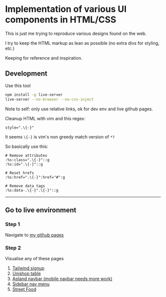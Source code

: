 # Implementation of various UI components in HTML/CSS

This is just me trying to reproduce various designs found on the web.

I try to keep the HTML markup as lean as possible (no extra
 divs for styling, etc.)

Keeping for reference and inspiration.

## Development

Use this tool

```bash
npm install -g live-server
live-server --no-browser --no-css-inject
```

Note to self: only use relative links, ok for dev env and live github
 pages.

Cleanup HTML with vim and this regex:

```vim
style=".\{-}"
```

It seems `\{-}` is vim's non greedy match version of `*?`

So basically use this:

```vim
# Remove attributes
:%s:class=".\{-}"::g
:%s:id=".\{-}"::g

# Reset hrefs
:%s:href=".\{-}":href="#":g

# Remove data tags
:%s:data-.\{-}".\{-}"::g
```

---

## Go to live environment

### Step 1

Navigate to [my github pages](https://benjamin-thomas.github.io/ui-designs/)

### Step 2

Visualise any of these pages

1. [Tailwind signup](001-tailwind-signup)
2. [Unishop table](002-unishop-table)
3. [Apland navbar (mobile navbar needs more work)](003-appland)
4. [Sidebar nav menu](004-sidebar-nav)
5. [Street Food](005-street-food)
